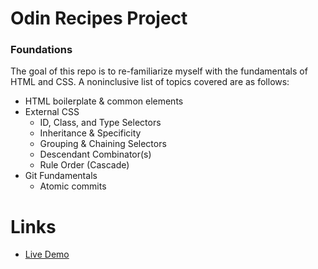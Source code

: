 # Odin Recipes Project

### Foundations
The goal of this repo is to re-familiarize myself with the fundamentals of HTML and CSS. A noninclusive list of topics covered are as follows:

- HTML boilerplate & common elements
- External CSS
  - ID, Class, and Type Selectors
  - Inheritance & Specificity
  - Grouping & Chaining Selectors
  - Descendant Combinator(s)
  - Rule Order (Cascade)
- Git Fundamentals
  - Atomic commits

# Links
- [Live Demo](https://pb-5.github.io/recipes-html-basics/)
